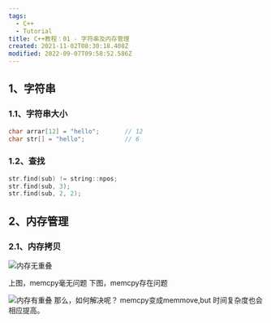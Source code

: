 ```yaml
---
tags:
  - C++
  - Tutorial
title: C++教程：01 - 字符串及内存管理
created: 2021-11-02T08:30:18.408Z
modified: 2022-09-07T09:58:52.586Z
---
```


## 1、字符串

### 1.1、字符串大小

```c++
char arrar[12] = "hello";       // 12
char str[] = "hello";           // 6
```

### 1.2、查找

```c++
str.find(sub) != string::npos;
str.find(sub, 3);
str.find(sub, 2, 2);
```

## 2、内存管理

### 2.1、内存拷贝

![内存无重叠](https://cdn.jsdelivr.net/gh/cuijian2b/Notable@master/notes/assert/85667a73a38a467cb22fea09aa3f74b5.png)

上图，memcpy毫无问题
下图，memcpy存在问题

![内存有重叠](https://cdn.jsdelivr.net/gh/cuijian2b/Notable@master/notes/assert/0c8b0e21e5cb4538b330e17c2d84666d.png)
那么，如何解决呢？
memcpy变成memmove,but 时间复杂度也会相应提高。
